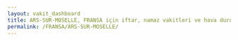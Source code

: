 ```yaml
---
layout: vakit_dashboard
title: ARS-SUR-MOSELLE, FRANSA için iftar, namaz vakitleri ve hava durumu - ilçe/eyalet seç
permalink: /FRANSA/ARS-SUR-MOSELLE/
---
```


<script type="text/javascript">
  var GLOBAL_COUNTRY = 'FRANSA';
  var GLOBAL_CITY = 'ARS-SUR-MOSELLE';
  var GLOBAL_STATE = '';
  var lat = 72;
  var lon = 21;
</script>
